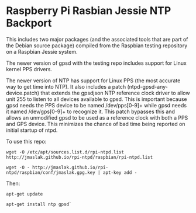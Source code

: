 # Raspberry Pi Rasbian Jessie NTP Backport

This includes two major packages (and the associated tools that are part
of the Debian source package) compiled from the Raspbian testing
repository on a Raspbian Jessie system.

The newer version of gpsd with the testing repo includes support for
Linux kernel PPS drivers.

The newer version of NTP has support for Linux PPS (the most accurate
way to get time into NTP).  It also includes a patch
(ntpd-gpsd-any-device.patch) that extends the gpsdjson NTP reference
clock driver to allow unit 255 to listen to all devices available to
gpsd. This is important because gpsd needs the PPS device to be named
/dev/pps[0-9]+ while gpsd needs it named /dev/gps[0-9]+ to recognize
it.  This patch bypasses this and allows an unmodified gpsd to be used
as a reference clock with both a PPS and GPS device.  This minimizes
the chance of bad time being reported on initial startup of ntpd.

To use this repo:

    wget -O /etc/apt/sources.list.d/rpi-ntpd.list http://jmaslak.github.io/rpi-ntpd/raspbian/rpi-ntpd.list

    wget -O - http://jmaslak.github.io/rpi-ntpd/raspbian/conf/jmaslak.gpg.key | apt-key add -

Then:

    apt-get update

    apt-get install ntp gpsd`


